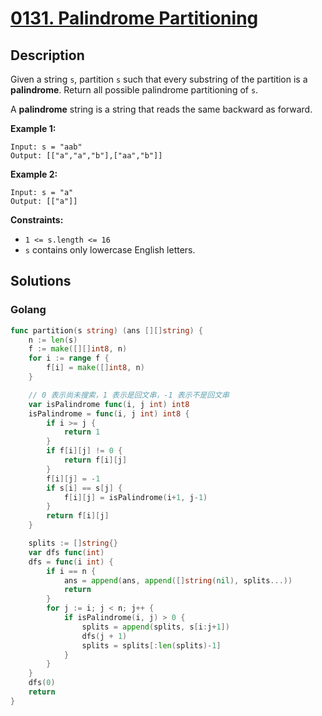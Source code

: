 # [0131. Palindrome Partitioning](https://leetcode-cn.com/problems/palindrome-partitioning/)



## Description



Given a string `s`, partition `s` such that every substring of the partition is a **palindrome**. Return all possible palindrome partitioning of `s`.

A **palindrome** string is a string that reads the same backward as forward.

 

**Example 1:**

```
Input: s = "aab"
Output: [["a","a","b"],["aa","b"]]
```

**Example 2:**

```
Input: s = "a"
Output: [["a"]]
```

 

**Constraints:**

- `1 <= s.length <= 16`
- `s` contains only lowercase English letters.

## Solutions



<!-- tabs:start -->

### **Golang**

```go
func partition(s string) (ans [][]string) {
    n := len(s)
    f := make([][]int8, n)
    for i := range f {
        f[i] = make([]int8, n)
    }

    // 0 表示尚未搜索，1 表示是回文串，-1 表示不是回文串
    var isPalindrome func(i, j int) int8
    isPalindrome = func(i, j int) int8 {
        if i >= j {
            return 1
        }
        if f[i][j] != 0 {
            return f[i][j]
        }
        f[i][j] = -1
        if s[i] == s[j] {
            f[i][j] = isPalindrome(i+1, j-1)
        }
        return f[i][j]
    }

    splits := []string{}
    var dfs func(int)
    dfs = func(i int) {
        if i == n {
            ans = append(ans, append([]string(nil), splits...))
            return
        }
        for j := i; j < n; j++ {
            if isPalindrome(i, j) > 0 {
                splits = append(splits, s[i:j+1])
                dfs(j + 1)
                splits = splits[:len(splits)-1]
            }
        }
    }
    dfs(0)
    return
}
```

<!-- tabs:end -->
